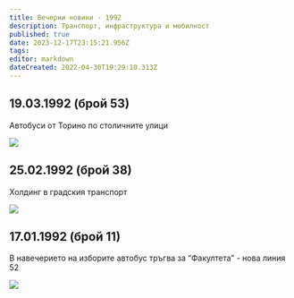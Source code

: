 ```yaml
---
title: Вечерни новини - 1992
description: Транспорт, инфраструктура и мобилност
published: true
date: 2023-12-17T23:15:21.956Z
tags: 
editor: markdown
dateCreated: 2022-04-30T19:29:10.313Z
---
```


## 19.03.1992 (брой 53)
Автобуси от Торино по столичните улици

<img src="https://drive.google.com/uc?id=1ZLY5npkdMDrGFuMfggSpYs3F4ktRkZL5">



## 25.02.1992 (брой 38)
Холдинг в градския транспорт

<img src="https://drive.google.com/uc?id=15HwmVk2DSupBPRhn0MQDh0dl3bmRzu62">

## 17.01.1992 (брой 11)
В навечерието на изборите автобус тръгва за “Факултета” - нова линия 52

<img src="https://drive.google.com/uc?id=1fUjFY06Aekl1nu1Kg5DPRRE5yEhrSpP2">

